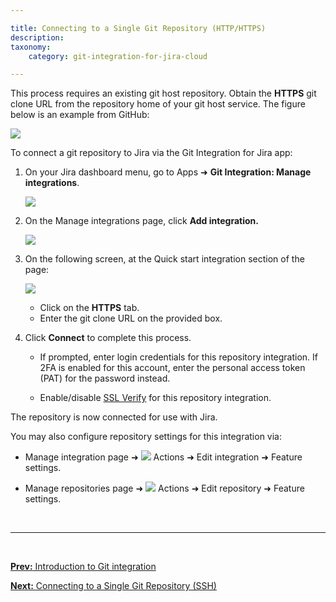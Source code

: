 ```yaml
---

title: Connecting to a Single Git Repository (HTTP/HTTPS)
description:
taxonomy:
    category: git-integration-for-jira-cloud

---
```


This process requires an existing git host repository. Obtain the **HTTPS** git clone URL from the repository home of your git host service. The figure below is an example from GitHub:

![](/wp-content/uploads/gij-github-single-repo-demo-clone-url.png)


To connect a git repository to Jira via the Git Integration for Jira app:

1.  On your Jira dashboard menu, go to Apps ➜ **Git Integration: Manage integrations**.

    ![](/wp-content/uploads/gij-gitcloud-jira-apps-manage-integrations-sel.png)

2.  On the Manage integrations page, click **Add integration.**

    ![](/wp-content/uploads/gij-gitcloud-managed-ui-webhook-idx-setup.png)

3.  On the following screen, at the Quick start integration section of the page:

    ![](/wp-content/uploads/gij-gitcloud-managed-ui-single-repo-sel-https.png)

    *   Click on the **HTTPS** tab.
    *   Enter the git clone URL on the provided box.

4.  Click **Connect** to complete this process.

    *   If prompted, enter login credentials for this repository integration. If 2FA is enabled for this account, enter the personal access token (PAT) for the password instead.

    *   Enable/disable [SSL Verify](/git-integration-for-jira-cloud/ssl-verify-gij-cloud-gij-cloud) for this repository integration.

The repository is now connected for use with Jira.

You may also configure repository settings for this integration via:

*   Manage integration page ➜ ![](/wp-content/uploads/actions-icon.png) Actions ➜ Edit integration ➜ Feature settings.

*   Manage repositories page ➜ ![](/wp-content/uploads/actions-icon.png) Actions ➜ Edit repository ➜ Feature settings.

&nbsp;
* * *
&nbsp;

[**Prev:** Introduction to Git integration](/git-integration-for-jira-cloud/introduction-to-git-integration-gij-cloud)

[**Next:** Connecting to a Single Git Repository (SSH)](/git-integration-for-jira-cloud/connecting-to-a-single-git-repository-ssh-gij-cloud)

